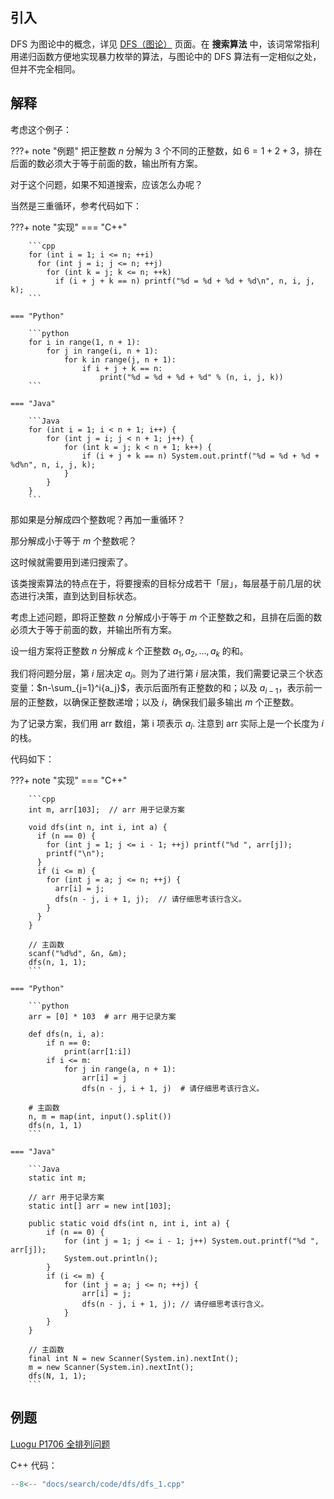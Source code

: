 ## 引入

DFS 为图论中的概念，详见 [DFS（图论）](../graph/dfs.md) 页面。在 **搜索算法** 中，该词常常指利用递归函数方便地实现暴力枚举的算法，与图论中的 DFS 算法有一定相似之处，但并不完全相同。

## 解释

考虑这个例子：

???+ note "例题"
    把正整数 $n$ 分解为 $3$ 个不同的正整数，如 $6=1+2+3$，排在后面的数必须大于等于前面的数，输出所有方案。

对于这个问题，如果不知道搜索，应该怎么办呢？

当然是三重循环，参考代码如下：

???+ note "实现"
    === "C++"
        
        ```cpp
        for (int i = 1; i <= n; ++i)
          for (int j = i; j <= n; ++j)
            for (int k = j; k <= n; ++k)
              if (i + j + k == n) printf("%d = %d + %d + %d\n", n, i, j, k);
        ```
    
    === "Python"
        
        ```python
        for i in range(1, n + 1):
            for j in range(i, n + 1):
                for k in range(j, n + 1):
                    if i + j + k == n:
                        print("%d = %d + %d + %d" % (n, i, j, k))
        ```
    
    === "Java"
        
        ```Java
        for (int i = 1; i < n + 1; i++) {
            for (int j = i; j < n + 1; j++) {
                for (int k = j; k < n + 1; k++) {
                    if (i + j + k == n) System.out.printf("%d = %d + %d + %d%n", n, i, j, k);
                }
            }
        }
        ```

那如果是分解成四个整数呢？再加一重循环？

那分解成小于等于 $m$ 个整数呢？

这时候就需要用到递归搜索了。

该类搜索算法的特点在于，将要搜索的目标分成若干「层」，每层基于前几层的状态进行决策，直到达到目标状态。

考虑上述问题，即将正整数 $n$ 分解成小于等于 $m$ 个正整数之和，且排在后面的数必须大于等于前面的数，并输出所有方案。

设一组方案将正整数 $n$ 分解成 $k$ 个正整数 $a_1, a_2, \ldots, a_k$ 的和。

我们将问题分层，第 $i$ 层决定 $a_i$。则为了进行第 $i$ 层决策，我们需要记录三个状态变量：$n-\sum_{j=1}^i{a_j}$，表示后面所有正整数的和；以及 $a_{i-1}$，表示前一层的正整数，以确保正整数递增；以及 $i$，确保我们最多输出 $m$ 个正整数。

为了记录方案，我们用 arr 数组，第 i 项表示 $a_i$. 注意到 arr 实际上是一个长度为 $i$ 的栈。

代码如下：

???+ note "实现"
    === "C++"
        
        ```cpp
        int m, arr[103];  // arr 用于记录方案
        
        void dfs(int n, int i, int a) {
          if (n == 0) {
            for (int j = 1; j <= i - 1; ++j) printf("%d ", arr[j]);
            printf("\n");
          }
          if (i <= m) {
            for (int j = a; j <= n; ++j) {
              arr[i] = j;
              dfs(n - j, i + 1, j);  // 请仔细思考该行含义。
            }
          }
        }
        
        // 主函数
        scanf("%d%d", &n, &m);
        dfs(n, 1, 1);
        ```
    
    === "Python"
        
        ```python
        arr = [0] * 103  # arr 用于记录方案
        
        def dfs(n, i, a):
            if n == 0:
                print(arr[1:i])
            if i <= m:
                for j in range(a, n + 1):
                    arr[i] = j
                    dfs(n - j, i + 1, j)  # 请仔细思考该行含义。
        
        # 主函数
        n, m = map(int, input().split())
        dfs(n, 1, 1)
        ```
    
    === "Java"
        
        ```Java
        static int m;
        
        // arr 用于记录方案
        static int[] arr = new int[103];
        
        public static void dfs(int n, int i, int a) {
            if (n == 0) {
                for (int j = 1; j <= i - 1; j++) System.out.printf("%d ", arr[j]);
                System.out.println();
            }
            if (i <= m) {
                for (int j = a; j <= n; ++j) {
                    arr[i] = j;
                    dfs(n - j, i + 1, j); // 请仔细思考该行含义。
                }
            }
        }
        
        // 主函数
        final int N = new Scanner(System.in).nextInt();
        m = new Scanner(System.in).nextInt();
        dfs(N, 1, 1);
        ```

## 例题

[Luogu P1706 全排列问题](https://www.luogu.com.cn/problem/P1706)

C++ 代码：

```cpp
--8<-- "docs/search/code/dfs/dfs_1.cpp"
```
